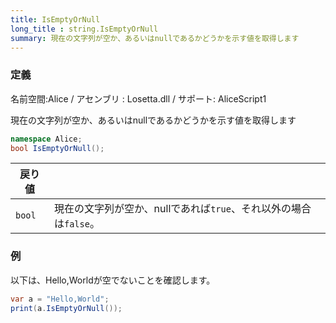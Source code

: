 ```yaml
---
title: IsEmptyOrNull
long_title : string.IsEmptyOrNull
summary: 現在の文字列が空か、あるいはnullであるかどうかを示す値を取得します
---
```

### 定義
名前空間:Alice / アセンブリ : Losetta.dll / サポート: AliceScript1

現在の文字列が空か、あるいはnullであるかどうかを示す値を取得します

```cs title="AliceScript"
namespace Alice;
bool IsEmptyOrNull();
```

|戻り値| |
|-|-|
|`bool`|現在の文字列が空か、nullであれば`true`、それ以外の場合は`false`。|

### 例
以下は、Hello,Worldが空でないことを確認します。

```cs title="AliceScript"
var a = "Hello,World";
print(a.IsEmptyOrNull()); 
```
